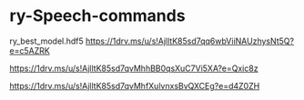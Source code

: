 # ry-Speech-commands

ry_best_model.hdf5
https://1drv.ms/u/s!AjlltK85sd7qq6wbViiNAUzhysNt5Q?e=c5AZRK

https://1drv.ms/u/s!AjlltK85sd7qvMhhBB0qsXuC7Vi5XA?e=Qxic8z

https://1drv.ms/u/s!AjlltK85sd7qvMhfXulvnxsBvQXCEg?e=d4Z0ZH

